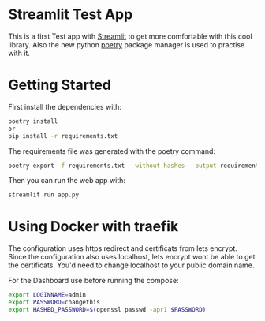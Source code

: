 # Streamlit Test App

This is a first Test app with [Streamlit](https://www.streamlit.io/) to get more comfortable with this cool library.
Also the new python [poetry](https://python-poetry.org/) package manager is used to practise with it.

# Getting Started

First install the dependencies with:

```bash
poetry install
or
pip install -r requirements.txt
```

The requirements file was generated with the poetry command:

```bash
poetry export -f requirements.txt --without-hashes --output requirements.txt
```

Then you can run the web app with:

```bash
streamlit run app.py
```

# Using Docker with traefik

The configuration uses https redirect and certificats from lets encrypt.
Since the configuration also uses localhost, lets encrypt wont be able to get the certificats.
You'd need to change localhost to your public domain name.

For the Dashboard use before running the compose:

```bash
export LOGINNAME=admin
export PASSWORD=changethis
export HASHED_PASSWORD=$(openssl passwd -apr1 $PASSWORD)
```
